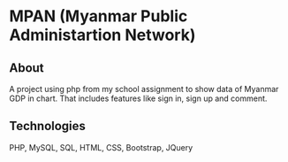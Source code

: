 # MPAN (Myanmar Public Administartion Network)

## About

A project using php from my school assignment to show data of Myanmar GDP in chart.
That includes features like sign in, sign up and comment.

## Technologies

PHP, MySQL, SQL, HTML, CSS, Bootstrap, JQuery
